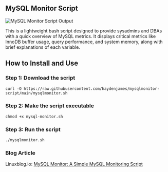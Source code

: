 ## MySQL Monitor Script
![MySQL Monitor Script Output](https://static.linuxblog.io/wp-content/uploads/2025/01/mysqlmonitor-script-868x659.png)

This is a lightweight bash script designed to provide sysadmins and DBAs with a quick overview of MySQL metrics. It displays critical metrics like InnoDB buffer usage, query performance, and system memory, along with brief explanations of each variable.

## How to Install and Use

### Step 1: Download the script
`curl -O https://raw.githubusercontent.com/haydenjames/mysqlmonitor-script/main/mysqlmonitor.sh`

### Step 2: Make the script executable
`chmod +x mysql-monitor.sh`

### Step 3: Run the script
`./mysqlmonitor.sh`

### Blog Article 
Linuxblog.io: [MySQL Monitor: A Simple MySQL Monitoring Script](https://linuxblog.io/mysql-monitor-script/)
